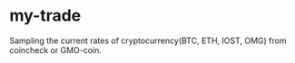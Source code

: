 # my-trade
Sampling the current rates of cryptocurrency(BTC, ETH, IOST, OMG) from coincheck or GMO-coin. 
